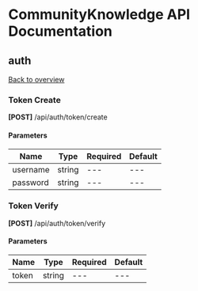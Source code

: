 # CommunityKnowledge API Documentation
## auth
[Back to overview](README.md)

### Token Create
**[POST]** /api/auth/token/create

#### Parameters
| Name | Type | Required | Default |
| --- | --- | --- | --- |
| username | string | --- | --- |
| password | string | --- | --- |

### Token Verify
**[POST]** /api/auth/token/verify

#### Parameters
| Name | Type | Required | Default |
| --- | --- | --- | --- |
| token | string | --- | --- |
